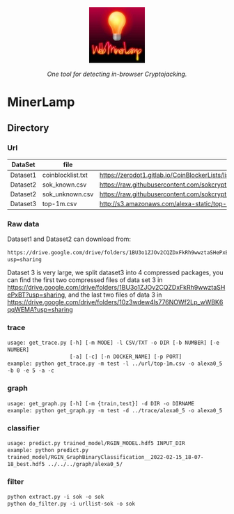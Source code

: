 <div align="center">
 <img src="res/WebMinerLamp.jpg">
</div>
<p align="center">
  <i>One tool for detecting in-browser Cryptojacking.</i>
</p>


# MinerLamp

## Directory

### Url

| DataSet |  file   | source  |
|  ----  |  ----  | ----  |
| Dataset1 | coinblocklist.txt  | https://zerodot1.gitlab.io/CoinBlockerLists/list_browser.txt |
| Dataset2 | sok_known.csv  | https://raw.githubusercontent.com/sokcryptojacking/SoK/main/PublicWWW%20Dataset/known_service_provider_domain_list.csv |
| Dataset2 | sok_unknown.csv | https://raw.githubusercontent.com/sokcryptojacking/SoK/main/PublicWWW%20Dataset/unknown_service_provider_domain_list.csv |
| Dataset3 | top-1m.csv | http://s3.amazonaws.com/alexa-static/top-1m.csv.zip |

### Raw data
Dataset1 and Dataset2 can download from:
```shell script
https://drive.google.com/drive/folders/1BU3o1ZJOv2CQZDxFkRh9wwztaSHePxBT?usp=sharing
```
Dataset 3 is very large, we split dataset3 into 4 compressed packages, you can find the first two compressed files of data set 3 in https://drive.google.com/drive/folders/1BU3o1ZJOv2CQZDxFkRh9wwztaSHePxBT?usp=sharing, and the last two files of data 3 in https://drive.google.com/drive/folders/10z3wdew4ls776NOWf2Lp_wWBK6qqWEMA?usp=sharing

### trace

```shell script
usage: get_trace.py [-h] [-m MODE] -l CSV/TXT -o DIR [-b NUMBER] [-e NUMBER]
                    [-a] [-c] [-n DOCKER_NAME] [-p PORT]
example: python get_trace.py -m test -l ../url/top-1m.csv -o alexa0_5 -b 0 -e 5 -a -c
```

### graph

```shell script
usage: get_graph.py [-h] [-m {train,test}] -d DIR -o DIRNAME
example: python get_graph.py -m test -d ../trace/alexa0_5 -o alexa0_5
```

### classifier

```shell script
usage: predict.py trained_model/RGIN_MODEL.hdf5 INPUT_DIR
example: python predict.py trained_model/RGIN_GraphBinaryClassification__2022-02-15_18-07-18_best.hdf5 ../../../graph/alexa0_5/
```

### filter

```shell script
python extract.py -i sok -o sok
python do_filter.py -i urllist-sok -o sok
```
